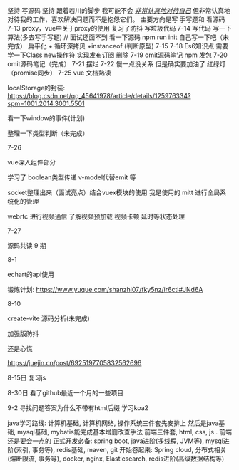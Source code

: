 坚持  写源码  坚持 跟着若川的脚步
我可能不会 _[非常认真地对待自己](https://twitter.com/posva/status/1146415898967908352)_ 但非常认真地对待我的工作，喜欢解决问题而不是抱怨它们。
主要方向是写 手写题和 看源码
7-13
proxy，vue中关于proxy的使用
复习了防抖
写垃圾代码
7-14
写代码
写一下算法(多去写手写题) // 面试还面不到
看一下源码 npm run init 自己写一下吧（未完成）
扁平化  + 循环深拷贝 +instanceof  (判断原型)
7-15
7-18
Es6知识点   需要学一下Class
new操作符  实现发布订阅 删除
7-19
omit源码笔记 
npm 发包
7-20 
omit源码笔记（完成）
7-21
摆烂
7-22
慢一点没关系  但是确实要加油了
红绿灯  （promise同步）
7-25
vue 文档熟读

localStorage的封装: https://blog.csdn.net/qq_45641978/article/details/125976334?spm=1001.2014.3001.5501

看一下window的事件(计划)

整理一下类型判断（未完成）

7-26

vue深入组件部分  

学习了 boolean类型传递 v-model代替emit  等

socket整理出来（面试亮点）结合vuex模块的使用  我是使用的 mitt  进行全局系统化的管理

webrtc 进行视频通信 了解视频预加载 视频卡顿 延时等状态处理

7-27

源码共读 9 期

8-1

echart的api使用

锻炼计划: https://www.yuque.com/shanzhi07/fky5nz/ir6ctl#JNd6A

8-10

create-vite 源码分析(未完成)

加强版防抖 

还是心慌





https://juejin.cn/post/6925197705832562696

8-15日  复习js

8-30日  看了github最近一个月的一些项目

9-2   寻找问题答案为什么不带有html后缀   学习koa2


java学习路线:
计算机基础, 计算机网络, 操作系统三件套先安排上
然后是java基础, mysql基础, mybatis能完成基本增删改查手法
前端三件套, html, css, js . 前端还是要会一点的
正式开发必备: spring boot, java进阶(多线程, JVM等), mysql进阶(索引, 事务等), redis基础, maven, git
开始卷起来: Spring cloud, 分布式相关(熔断限流, 事务等), docker, nginx, Elasticsearch, redis进阶(高级数据结构等)